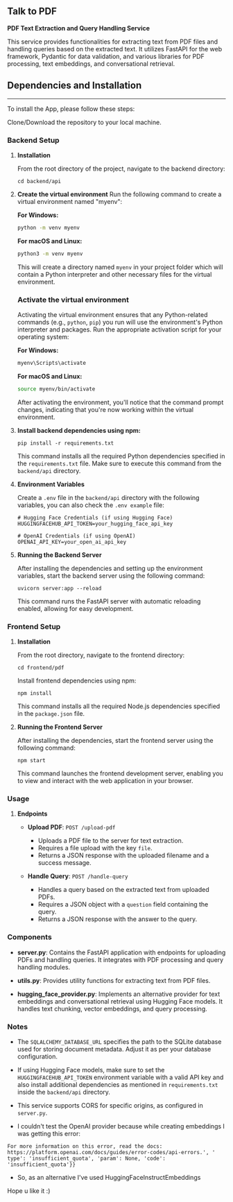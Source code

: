 ## Talk to PDF
**PDF Text Extraction and Query Handling Service**

This service provides functionalities for extracting text from PDF files and handling queries based on the extracted text. It utilizes FastAPI for the web framework, Pydantic for data validation, and various libraries for PDF processing, text embeddings, and conversational retrieval.

## Dependencies and Installation
----------------------------

To install the App, please follow these steps:

Clone/Download the repository to your local machine.

### Backend Setup

1. **Installation**

   From the root directory of the project, navigate to the backend directory:

    ```
    cd backend/api
    ```

2. **Create the virtual environment**
   Run the following command to create a virtual environment named "myenv":
   
   **For Windows:**
   ```cmd
   python -m venv myenv
   ```
   
   **For macOS and Linux:**
   ```bash
   python3 -m venv myenv
   ```
   
   This will create a directory named `myenv` in your project folder which will contain a Python interpreter and other necessary files for the virtual environment.
   
   ### Activate the virtual environment
   Activating the virtual environment ensures that any Python-related commands (e.g., `python`, `pip`) you run will use the environment's Python interpreter and packages. Run the appropriate activation script for your operating system:
   
   **For Windows:**
   ```cmd
   myenv\Scripts\activate
   ```
   
   **For macOS and Linux:**
   ```bash
   source myenv/bin/activate
   ```
   
   After activating the environment, you'll notice that the command prompt changes, indicating that you're now working within the virtual environment.


3. **Install backend dependencies using npm:**

    ```
    pip install -r requirements.txt
    ```

    This command installs all the required Python dependencies specified in the `requirements.txt` file. Make sure to execute this command from the `backend/api` directory.

4. **Environment Variables**

    Create a `.env` file in the `backend/api` directory with the following variables, you can also check the `.env example` file:

    ```
    # Hugging Face Credentials (if using Hugging Face)
    HUGGINGFACEHUB_API_TOKEN=your_hugging_face_api_key

    # OpenAI Credentials (if using OpenAI)
    OPENAI_API_KEY=your_open_ai_api_key

5. **Running the Backend Server**

    After installing the dependencies and setting up the environment variables, start the backend server using the following command:

    ```
    uvicorn server:app --reload
    ```

    This command runs the FastAPI server with automatic reloading enabled, allowing for easy development.

### Frontend Setup

1. **Installation**

    From the root directory, navigate to the frontend directory:

    ```
    cd frontend/pdf
    ```

    Install frontend dependencies using npm:

    ```
    npm install
    ```

    This command installs all the required Node.js dependencies specified in the `package.json` file.

2. **Running the Frontend Server**

    After installing the dependencies, start the frontend server using the following command:

    ```
    npm start
    ```

    This command launches the frontend development server, enabling you to view and interact with the web application in your browser.

### Usage

1. **Endpoints**

    - **Upload PDF**: `POST /upload-pdf`
        - Uploads a PDF file to the server for text extraction.
        - Requires a file upload with the key `file`.
        - Returns a JSON response with the uploaded filename and a success message.

    - **Handle Query**: `POST /handle-query`
        - Handles a query based on the extracted text from uploaded PDFs.
        - Requires a JSON object with a `question` field containing the query.
        - Returns a JSON response with the answer to the query.

### Components

- **server.py**: Contains the FastAPI application with endpoints for uploading PDFs and handling queries. It integrates with PDF processing and query handling modules.

- **utils.py**: Provides utility functions for extracting text from PDF files.

- **hugging_face_provider.py**: Implements an alternative provider for text embeddings and conversational retrieval using Hugging Face models. It handles text chunking, vector embeddings, and query processing.

### Notes

- The `SQLALCHEMY_DATABASE_URL` specifies the path to the SQLite database used for storing document metadata. Adjust it as per your database configuration.
- If using Hugging Face models, make sure to set the `HUGGINGFACEHUB_API_TOKEN` environment variable with a valid API key and also install additional dependencies as mentioned in `requirements.txt` inside the `backend/api` directory.
- This service supports CORS for specific origins, as configured in `server.py`.

- I couldn't test the OpenAI provider because while creating embeddings I was getting this error:
```Error code: 429 - {'error': {'message': 'You exceeded your current quota, please check your plan and billing details. 
For more information on this error, read the docs: https://platform.openai.com/docs/guides/error-codes/api-errors.', '
type': 'insufficient_quota', 'param': None, 'code': 'insufficient_quota'}}
```
- So, as an alternative I've used HuggingFaceInstructEmbeddings



Hope u like it :)

